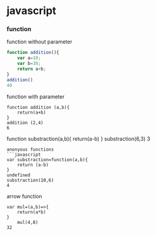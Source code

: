 # javascript
### function
function without parameter
```javascript
function addition(){
    var a=10;
    var b=30;
    return a+b;
}
addition()
40
```
function with parameter
```javasript
function addition (a,b){
    return(a+b)
}
addition (2,4)
6
```
function substraction(a,b){
    return(a-b)
}
substraction(6,3)
3
```
anonyous functions
```javascript
var substraction=function(a,b){
    return (a-b) 
}
undefined
substraction(10,6)
4
```
arrow function
```javasript
var mul=(a,b)=>{
    return(a*b)
}
    mul(4,8)
32
```
                            
